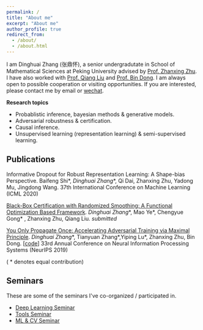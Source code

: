 ```yaml
---
permalink: /
title: "About me"
excerpt: "About me"
author_profile: true
redirect_from: 
  - /about/
  - /about.html
---
```


I am Dinghuai Zhang (张鼎怀), a senior undergradutate in School of Mathematical Sciences at Peking University advised by [Prof. Zhanxing Zhu](https://sites.google.com/view/zhanxingzhu/). I have also worked with [Prof. Qiang Liu](https://www.cs.utexas.edu/~lqiang/index.html) and [Prof. Bin Dong](http://bicmr.pku.edu.cn/~dongbin). I am always open to possible cooperation or visiting opportunities. If you are interested, please contact me by email or [wechat](https://zdhNarsil.github.io/images/wechatqrcode.jpeg).
 

**Research topics**
* Probablistic inference, bayesian methods & generative models.
* Adversarial robustness & certification.
* Causal inference.
* Unsupervised learning (representation learning) & semi-supervised learning.

<!--
# News
----
**[September, 2019]** [YOPO](https://arxiv.org/abs/1905.00877) was accepted by **NeurIPS19**. 

**[July, 2019]**  One paper accepted by **ICCV19**. 
-->

## Publications

Informative Dropout for Robust Representation Learning: A Shape-bias Perspective.  Baifeng Shi\*, *Dinghuai Zhang*\*, Qi Dai, Zhanxing Zhu, Yadong Mu, Jingdong Wang. 37th International Conference on Machine Learning (ICML 2020)

[Black-Box Certification with Randomized Smoothing: A Functional Optimization Based Framework](https://arxiv.org/abs/2002.09169). *Dinghuai Zhang*\*, Mao Ye\*, Chengyue Gong\* , Zhanxing Zhu, Qiang Liu. *submitted*

[You Only Propagate Once: Accelerating Adversarial Training via Maximal Principle](https://arxiv.org/abs/1905.00877). 
*Dinghuai Zhang*\*, Tianyuan Zhang\*,Yiping Lu\*, Zhanxing Zhu, Bin Dong. [[code](https://github.com/a1600012888/YOPO-You-Only-Propagate-Once)] 33rd Annual Conference on Neural Information Processing Systems (NeurIPS 2019)

( * denotes equal contribution)

## Seminars
These are some of the seminars I've co-organized / participated in.

- [Deep Learning Seminar](http://tianyuanzhang.com/teaching/)
- [Tools Seminar](https://github.com/pppppass/ToolsSeminar)
- [ML & CV Seminar](http://ml.2prime.cn/)
